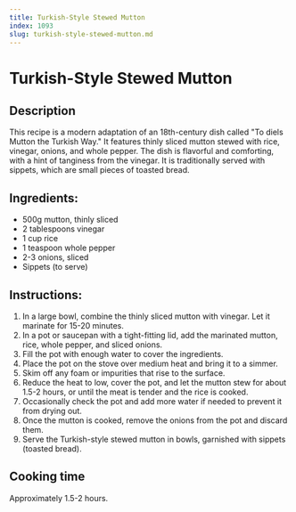 ```yaml
---
title: Turkish-Style Stewed Mutton
index: 1093
slug: turkish-style-stewed-mutton.md
---
```


# Turkish-Style Stewed Mutton

## Description
This recipe is a modern adaptation of an 18th-century dish called "To diels Mutton the Turkish Way." It features thinly sliced mutton stewed with rice, vinegar, onions, and whole pepper. The dish is flavorful and comforting, with a hint of tanginess from the vinegar. It is traditionally served with sippets, which are small pieces of toasted bread.

## Ingredients:
- 500g mutton, thinly sliced
- 2 tablespoons vinegar
- 1 cup rice
- 1 teaspoon whole pepper
- 2-3 onions, sliced
- Sippets (to serve)

## Instructions:
1. In a large bowl, combine the thinly sliced mutton with vinegar. Let it marinate for 15-20 minutes.
2. In a pot or saucepan with a tight-fitting lid, add the marinated mutton, rice, whole pepper, and sliced onions.
3. Fill the pot with enough water to cover the ingredients.
4. Place the pot on the stove over medium heat and bring it to a simmer.
5. Skim off any foam or impurities that rise to the surface.
6. Reduce the heat to low, cover the pot, and let the mutton stew for about 1.5-2 hours, or until the meat is tender and the rice is cooked.
7. Occasionally check the pot and add more water if needed to prevent it from drying out.
8. Once the mutton is cooked, remove the onions from the pot and discard them.
9. Serve the Turkish-style stewed mutton in bowls, garnished with sippets (toasted bread).

## Cooking time
Approximately 1.5-2 hours.